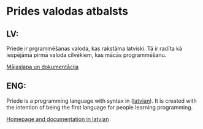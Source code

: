 # Prides valodas atbalsts

## LV: 
Priede ir prgrammēšanas valoda, kas rakstāma latviski. Tā ir radīta kā iespējāmā pirmā valoda cilvēkiem, kas mācās programmēšanu.

[Mājaslapa un dokumentācija](https://priede.andersons-m.lv)

## ENG:
Priede is a programming language with syntax in ([latvian](https://en.wikipedia.org/wiki/Latvian_language)). It is created with the intention of being the first language for people learning programming.

[Homepage and documentation in latvian](https://priede.andersons-m.lv)